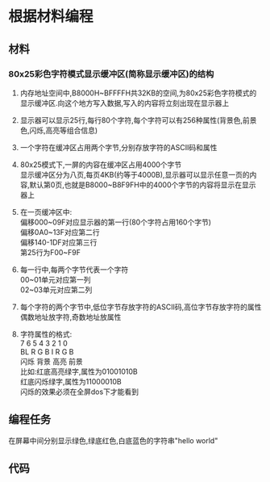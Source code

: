 # 根据材料编程

## 材料

### 80x25彩色字符模式显示缓冲区(简称显示缓冲区)的结构

1. 内存地址空间中,B8000H~BFFFFH共32KB的空间,为80x25彩色字符模式的显示缓冲区.向这个地方写入数据,写入的内容将立刻出现在显示器上

2. 显示器可以显示25行,每行80个字符,每个字符可以有256种属性(背景色,前景色,闪烁,高亮等组合信息)

3. 一个字符在缓冲区占用两个字节,分别存放字符的ASCII码和属性

4. 80x25模式下,一屏的内容在缓冲区占用4000个字节  
显示缓冲区分为八页,每页4KB(约等于4000B),显示器可以显示任意一页的内容,默认第0页,也就是B8000~B8F9FH中的4000个字节的内容将显示在显示器上

5. 在一页缓冲区中:  
偏移000~09F对应显示器的第一行(80个字符占用160个字节)  
偏移0A0~13F对应第二行  
偏移140-1DF对应第三行  
第25行为F00~F9F

6. 每一行中,每两个字节代表一个字符  
00~01单元对应第一列  
02~03单元对应第二列

7. 每个字符的两个字节中,低位字节存放字符的ASCII码,高位字节存放字符的属性  
偶数地址放字符,奇数地址放属性

8. 字符属性的格式:  
7   6 5 4  3  2 1 0  
BL  R G B  I  R G B  
闪烁  背景 高亮  前景  
比如:红底高亮绿字,属性为01001010B  
红底闪烁绿字,属性为11000010B  
闪烁的效果必须在全屏dos下才能看到

## 编程任务

在屏幕中间分别显示绿色,绿底红色,白底蓝色的字符串"hello world"

## 代码

```assembly
```
